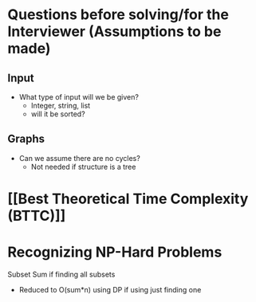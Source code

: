 
# Questions before solving/for the Interviewer (Assumptions to be made)

## Input
- What type of input will we be given?
	- Integer, string, list
	- will it be sorted?


## Graphs
- Can we assume there are no cycles?
	- Not needed if structure is a tree


# [[Best Theoretical Time Complexity (BTTC)]]


# Recognizing NP-Hard Problems
Subset Sum if finding all subsets
- Reduced to O(sum$*$n) using DP if using just finding one